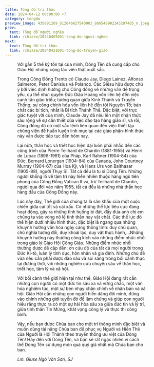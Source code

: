 ```yaml
---
title: Tông đồ tri thức 
date: 2024-04-12 00:00:00 +7
category: tongdo
preview_image: 435891269_812846627540903_886548902243287485_n.jpeg
prev:
  text: Tông đồ người nghèo
  link: /chiase/20240405001-tong-do-nguoi-ngheo
next:
  text: Tông đồ tri thức
  link: /chiase/20240421001-tong-do-truyen-giao
---
```


<script setup>
import trithuc from "/images/chiase/435891269_812846627540903_886548902243287485_n.jpeg?w=900";
</script>

<Figure 
    :src=trithuc
    caption="Tông đồ tri thức."
/>

Với gần 5 thế kỷ tồn tại của mình, Dòng Tên đã cung cấp cho Giáo Hội những cộng tác viên thật xuất sắc.

Trong Công Đồng Trento có Claude Jay, Diego Lainez, Alfonso Salmeron, Peter Canisius và Polanco. Các Giêsu hữu được chú ý bởi việc định hướng cho Công đồng về những vấn đề trọng yếu, cụ thể như: quyền Đức Giáo Hoàng vốn liên hệ đến việc canh tân giáo triều; tương quan giữa Kinh Thánh và Truyền Thống; sự công chính hóa vốn liên hệ đến tội Nguyên Tổ; bản chất các bí tích, nhất là Bí tích Thánh Thể. Đặc biệt, với trực giác tuyệt vời của mình, Claude Jay đã nêu lên một nhận thức sâu rộng về sự cần thiết của việc đào tạo hàng giáo sĩ, và rồi, Công đồng đã có một sắc lệnh liên quan đến việc thiết lập chủng viện để huấn luyện linh mục tại các giáo phận-hình thức này vẫn được tiếp tục đến hôm nay. 

Lại nữa, thần học và triết học hiện đại luôn phải nhắc đến các công trình của Pierre Teilhard de Chardin (1881-1955) và Henri de Lubac (1896-1991) của Pháp, Karl Rahner (1904-84) của Đức, Bernard Lonergan (1904-84) của Canada, John Courtney Murray (1904-67) của Hoa Kỳ, và Hans Urs von Balthasar (1905-88), người Thụy Sĩ. Tất cả đều là tu sĩ Dòng Tên. Những người khổng lồ về tâm trí này hiển nhiên thuộc hàng ngũ tiên phong của Công Đồng Vatican II và, trừ Teilhard de Chardin, người qua đời vào năm 1955, tất cả đều là những nhà thần học hàng đầu của Công Đồng này.

Lúc này đây, Thế giới của chúng ta là sân khấu của một cuộc chiến giữa cái tốt và cái xấu. Có những thế lực tiêu cực đang hoạt động, gây ra những tình huống bi đát, đẩy đưa anh chị em chúng ta vào vòng nô lệ tinh thần hay vật chất. Các thế lực đó thể hiện dưới nhiều hình thức, đặc biệt là ngang qua những khuynh hướng văn hóa ngày càng thống lĩnh: duy chủ quan, chủ nghĩa tương đối, duy khoái lạc, duy vật thực hành,…Những khuynh hướng này thường công kích vào những điểm nhức nhối trong giáo lý Giáo Hội Công Giáo. Những điểm nhức nhối thường được đề cập đến: ơn cứu độ của tất cả mọi người trong Đức Ki-tô, luân lý tính dục, hôn nhân và gia đình. Những chủ đề vừa nêu cần phải được đào sâu và soi sáng trong bối cảnh thực tại đương thời, với những nghiên cứu chuyên sâu về thần học, triết học, tâm lý và xã hội.

Với bối cảnh thế giới hiện tại như thế, Giáo Hội đang rất cần những con người có một đức tin sâu xa và vững chắc, một văn hóa nghiêm túc, một sự bén nhạy chân chính về nhân bản và xã hội. Giáo Hội cần những con người hiến dâng đời mình, đứng vào chính những giới tuyến đó để làm chứng và giúp con người hiểu rằng thực ra có một sự hài hòa sâu xa giữa đức tin và lý trí, giữa tinh thần Tin Mừng, khát vọng công lý và thực thi công bình.

Vậy, nếu bạn được Chúa ban cho một trí thông minh đặc biêt và muốn dùng tài năng Chúa ban để phục vụ Người và Hiền Thê của Người là Hội Thánh theo truyền thống ưu việt của Dòng Tên! Hãy đến với Dòng Tên, và bạn sẽ rất ngạc nhiên vì cách thế Dòng Tên sử dụng món quà quý giá nhất mà Chúa ban cho bạn.

*Lm. Giuse Ngô Văn Sơn, SJ*